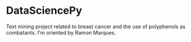 # DataSciencePy
Text mining project related to breast cancer and the use of polyphenols as combatants. I'm oriented by Ramon Marques.

